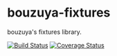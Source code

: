 bouzuya-fixtures
==============================================================================

bouzuya's fixtures library.

[![Build Status](https://travis-ci.org/bouzuya/bouzuya-fixtures.svg)](https://travis-ci.org/bouzuya/bouzuya-fixtures)
[![Coverage Status](https://coveralls.io/repos/bouzuya/bouzuya-fixtures/badge.png)](https://coveralls.io/r/bouzuya/bouzuya-fixtures)

